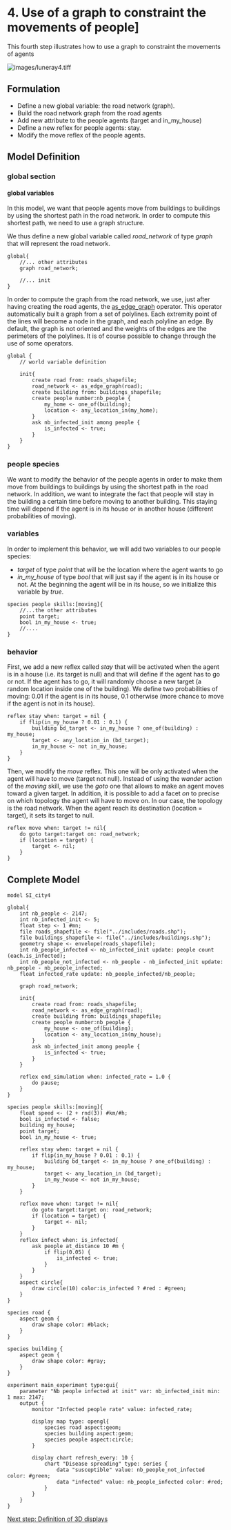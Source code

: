 # 4. Use of a graph to constraint the movements of people]
This fourth step illustrates how to use a graph to constraint the movements of agents


![images/luneray4.tiff](images/luneray4.tiff)




## Formulation
  * Define a new global variable: the road network (graph).
  * Build the road network graph from the road agents
  * Add new attribute to the people agents (target and in_my_house)
  * Define a new reflex for people agents: stay.
  * Modify the move reflex of the people agents.

## Model Definition

### global section

#### global variables

In this model, we want that people agents move from buildings to buildings by using the shortest path in the road network. In order to compute this shortest path, we need to use a graph structure.

We thus define a new global variable called _road\_network_ of type _graph_ that will represent the road network.

```
global{
	//... other attributes
	graph road_network;
	
	//... init
}
```

In order to compute the graph from the road network, we use, just after having creating the road agents, the [as_edge_graph](https://github.com/mazarsju/gama_doc_17/wiki/References/GAMLReferences/Expressions/Operators.md#as_edge_graph) operator. This operator automatically built a graph from a set of polylines. Each extremity point of the lines will become a node in the graph, and each polyline an edge. By default, the graph is not oriented and the weights of the edges are the perimeters of the polylines. It is of course possible to change through the use of some operators.  

```
global {
	// world variable definition

	init{
		create road from: roads_shapefile;
		road_network <- as_edge_graph(road);
		create building from: buildings_shapefile;
		create people number:nb_people {
			my_home <- one_of(building);
			location <- any_location_in(my_home);
		}
		ask nb_infected_init among people {
			is_infected <- true;
		}	
	}
}
```

### people species

We want to modify the behavior of the people agents in order to make them move from buildings to buildings by using the shortest path in the road network. In addition, we want to integrate the fact that people will stay in the building a certain time before moving to another building. This staying time will depend if the agent is in its house or in another house (different probabilities of moving). 

### variables
In order to implement this behavior, we will add two variables to our people species:
   * _target_ of type _point_ that will be the location where the agent wants to go
   * _in\_my\_house_ of type _bool_ that will just say if the agent is in its house or not. At the beginning the agent will be in its house, so we initialize this variable by _true_.

```
species people skills:[moving]{
	//...the other attributes
	point target;
	bool in_my_house <- true;
	//....
}
```

### behavior

First, we add a new reflex called _stay_ that will be activated when the agent is in a house (i.e. its target is null) and that will define if the agent has to go or not. If the agent has to go, it will randomly choose a new target (a random location inside one of the building). We define two probabilities of moving: 0.01 if the agent is in its house, 0.1 otherwise (more chance to move if the agent is not in its house).
```
reflex stay when: target = nil {
	if flip(in_my_house ? 0.01 : 0.1) {
		building bd_target <- in_my_house ? one_of(building) : my_house;
		target <- any_location_in (bd_target);
		in_my_house <- not in_my_house;
	}
}
```

Then, we modify the _move_ reflex. This one will be only activated when the agent will have to move (target not null). Instead of using the _wander_ action of the _moving_ skill, we use the _goto_ one that allows to make an agent moves toward a given target. In addition, it is possible to add a facet _on_ to precise on which topology the agent will have to move on. In our case, the topology is the road network.
When the agent reach its destination (location = target), it sets its target to null.

```
reflex move when: target != nil{
	do goto target:target on: road_network;
	if (location = target) {
		target <- nil;
	} 
}
```
## Complete Model

```
model SI_city4 

global{ 
	int nb_people <- 2147;
	int nb_infected_init <- 5;
	float step <- 1 #mn;
	file roads_shapefile <- file("../includes/roads.shp");
	file buildings_shapefile <- file("../includes/buildings.shp");
	geometry shape <- envelope(roads_shapefile);
	int nb_people_infected <- nb_infected_init update: people count (each.is_infected);
	int nb_people_not_infected <- nb_people - nb_infected_init update: nb_people - nb_people_infected;
	float infected_rate update: nb_people_infected/nb_people;
	
	graph road_network;
	
	init{
		create road from: roads_shapefile;
		road_network <- as_edge_graph(road);
		create building from: buildings_shapefile;
		create people number:nb_people {
			my_house <- one_of(building);
			location <- any_location_in(my_house);
		}
		ask nb_infected_init among people {
			is_infected <- true;
		}
	}
	
	reflex end_simulation when: infected_rate = 1.0 {
		do pause;
	}
}

species people skills:[moving]{		
	float speed <- (2 + rnd(3)) #km/#h;
	bool is_infected <- false;
	building my_house;
	point target;
	bool in_my_house <- true;
	
	reflex stay when: target = nil {
		if flip(in_my_house ? 0.01 : 0.1) {
			building bd_target <- in_my_house ? one_of(building) : my_house;
			target <- any_location_in (bd_target);
			in_my_house <- not in_my_house;
		}
	}
		
	reflex move when: target != nil{
		do goto target:target on: road_network;
		if (location = target) {
			target <- nil;
		} 
	}
	reflex infect when: is_infected{
		ask people at_distance 10 #m {
			if flip(0.05) {
				is_infected <- true;
			}
		}
	}
	aspect circle{
		draw circle(10) color:is_infected ? #red : #green;
	}
}

species road {
	aspect geom {
		draw shape color: #black;
	}
}

species building {
	aspect geom {
		draw shape color: #gray;
	}
}

experiment main_experiment type:gui{
	parameter "Nb people infected at init" var: nb_infected_init min: 1 max: 2147;
	output {
		monitor "Infected people rate" value: infected_rate;
		
		display map type: opengl{
			species road aspect:geom;
			species building aspect:geom;
			species people aspect:circle;			
		}
		
		display chart refresh_every: 10 {
			chart "Disease spreading" type: series {
				data "susceptible" value: nb_people_not_infected color: #green;
				data "infected" value: nb_people_infected color: #red;
			}
		}
	}
}
```

[Next step: Definition of 3D displays](https://github.com/mazarsju/gama_doc_17/wiki/Tutorials/Tutorials/LunearysFlu/LuneraysFlu_step5.md)